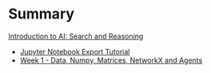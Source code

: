 # Summary

[Introduction to AI: Search and Reasoning](./index.md)

 - [Jupyter Notebook Export Tutorial](./export.md)
 - [Week 1 - Data, Numpy, Matrices, NetworkX and Agents](./week1/index.md)
<!-- - [Week 2 - Non-Linear Regression, OLS, and Log Loss](./week3_4/index.md)
<!-- - [Week 3 - Classification: SVMs, Naive Bayes, KNN and Decision Trees](./week5_6/index.md)
<!-- - [Week 4 - Classification & Intro to Unsupervised Learning: Clustering & Dimensional Reduction](./week7_8/index.md)
<!-- - [Week 5 - Neural Networks: ANNs, DNNs, and CNNs](./week9_10/index.md)
- [Jupyter Notebook Export Tutorial](./export.md)
<!-- - [Week 6 – Scripting, CI, and Autograding](./week6/index.md) -->
<!-- - [Week 7 – Doing it All from the Command Line](./week7/index.md) -->
<!-- - [Week 8 - Debuggers and Controlling Processes](./week8/index.md) -->
<!-- - [Week 9 - Code Review/It Works on My Machine](./week9/index.md) -->
<!-- - [Week 10 - Wrapping Up](./week10/index.md) -->
